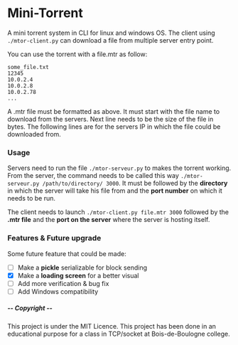 # Mini-Torrent
A mini torrent system in CLI for linux and windows OS. The client using `./mtor-client.py` can download a file from multiple server entry point.

You can use the torrent with a file.mtr as follow:
```
some_file.txt
12345
10.0.2.4
10.0.2.8
10.0.2.78
...
```
A .mtr file must be formatted as above. It must start with the file name to download from the servers. Next line needs to be the size of the file in bytes. The following lines are for the servers IP in which the file could be downloaded from.

### Usage
Servers need to run the file `./mtor-serveur.py` to makes the torrent working. From the server, the command needs to be called this way `./mtor-serveur.py /path/to/directory/ 3000`. It must be followed by the **directory** in which the server will take his file from and the **port number** on which it needs to be run.

The client needs to launch `./mtor-client.py file.mtr 3000` followed by the **.mtr file** and the **port on the server** where the server is hosting itself.

### Features & Future upgrade
Some future feature that could be made:
- [ ] Make a **pickle** serializable for block sending
- [x] Make a **loading screen** for a better visual
- [ ] Add more verification & bug fix
- [ ] Add Windows compatibility

##### -- Copyright --
This project is under the MIT Licence.
This project has been done in an educational purpose for a class in TCP/socket at Bois-de-Boulogne college.
